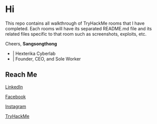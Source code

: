 # Hi

This repo contains all walkthrough of TryHackMe rooms that I have completed.
Each rooms will have its separated README.md file and its related files specific to that room such as screenshots, exploits, etc.

Cheers,
**Sangsongthong**

+ | Hexterika Cyberlab
+ | Founder, CEO, and Sole Worker

## Reach Me

[LinkedIn](https://www.linkedin.com/in/sangsongthong-chantaranothai/)  

[Facebook](https://www.facebook.com/share/162kohswBD/?mibextid=qi2Omg)  

[Instagram](https://www.instagram.com/hexterika.cyberlab?igsh=cTRoaGxmNGxrcmMz)  

[TryHackMe](https://tryhackme.com/p/gexter5thm)
